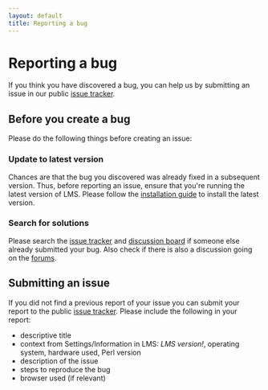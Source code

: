 ```yaml
---
layout: default
title: Reporting a bug
---
```


# Reporting a bug

If you think you have discovered a bug, you can help us by submitting an issue in our public [issue tracker](https://github.com/LMS-Community/slimserver/issues).

## Before you create a bug

Please do the following things before creating an issue:

### Update to latest version

Chances are that the bug you discovered was already fixed in a subsequent version. Thus, before reporting an issue, ensure that you're running the latest version of LMS. Please follow the [installation guide](../getting-started/index.md) to install the latest version.

### Search for solutions

Please search the [issue tracker](https://github.com/LMS-Community/slimserver/issues) and [discussion board](https://github.com/LMS-Community/slimserver/discussions) if someone else already submitted your bug. Also check if there is also a discussion going on the [forums](https://forums.slimdevices.com/).

## Submitting an issue

If you did not find a previous report of your issue you can submit your report to the public [issue tracker](https://github.com/LMS-Community/slimserver/issues). Please include the following in your report:

- descriptive title
- context from Settings/Information in LMS: _LMS version!_, operating system, hardware used, Perl version
- description of the issue
- steps to reproduce the bug
- browser used (if relevant)
